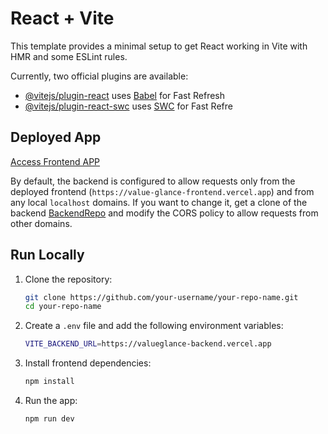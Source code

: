 # React + Vite

This template provides a minimal setup to get React working in Vite with HMR and some ESLint rules.

Currently, two official plugins are available:

- [@vitejs/plugin-react](https://github.com/vitejs/vite-plugin-react/blob/main/packages/plugin-react/README.md) uses [Babel](https://babeljs.io/) for Fast Refresh
- [@vitejs/plugin-react-swc](https://github.com/vitejs/vite-plugin-react-swc) uses [SWC](https://swc.rs/) for Fast Refre

## Deployed App
[Access Frontend APP](https://value-glance-frontend.vercel.app/)

By default, the backend is configured to allow requests only from the deployed frontend (`https://value-glance-frontend.vercel.app`) and from any local `localhost` domains.
If you want to change it, get a clone of the backend [BackendRepo](https://github.com/Jessica-IX/ValueGlance-backend) and modify the CORS policy to allow requests from other domains.

## Run Locally
1. Clone the repository:
    ```bash
    git clone https://github.com/your-username/your-repo-name.git
    cd your-repo-name
    ```

2. Create a `.env` file and add the following environment variables:
    ```bash
    VITE_BACKEND_URL=https://valueglance-backend.vercel.app
    ```
       
3. Install frontend dependencies:
    ```bash
    npm install
    ```

4. Run the app:
    ```bash
    npm run dev
    ```
